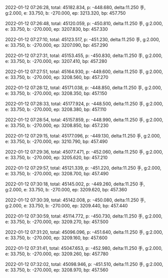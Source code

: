 2022-01-12 07:26:28, total: 45182.834, p: -448.680, delta:11.250 手, g:2.000, e: 33.750, b: -270.000, ep: 3213.320, bp: 457.750

2022-01-12 07:26:48, total: 45120.059, p: -450.810, delta:11.250 手, g:2.000, e: 33.750, b: -270.000, ep: 3207.830, bp: 457.330

2022-01-12 07:27:10, total: 45123.517, p: -451.230, delta:11.250 手, g:2.000, e: 33.750, b: -270.000, ep: 3207.090, bp: 457.290

2022-01-12 07:27:31, total: 45153.455, p: -450.830, delta:11.250 手, g:2.000, e: 33.750, b: -270.000, ep: 3207.410, bp: 457.280

2022-01-12 07:27:51, total: 45164.930, p: -449.600, delta:11.250 手, g:2.000, e: 33.750, b: -270.000, ep: 3208.560, bp: 457.270

2022-01-12 07:28:12, total: 45171.038, p: -448.850, delta:11.250 手, g:2.000, e: 33.750, b: -270.000, ep: 3208.350, bp: 457.150

2022-01-12 07:28:33, total: 45177.924, p: -448.500, delta:11.250 手, g:2.000, e: 33.750, b: -270.000, ep: 3208.380, bp: 457.110

2022-01-12 07:28:54, total: 45157.859, p: -448.990, delta:11.250 手, g:2.000, e: 33.750, b: -270.000, ep: 3208.850, bp: 457.230

2022-01-12 07:29:15, total: 45177.096, p: -449.130, delta:11.250 手, g:2.000, e: 33.750, b: -270.000, ep: 3210.790, bp: 457.490

2022-01-12 07:29:36, total: 45077.471, p: -452.060, delta:11.250 手, g:2.000, e: 33.750, b: -270.000, ep: 3205.620, bp: 457.210

2022-01-12 07:29:57, total: 45121.339, p: -451.220, delta:11.250 手, g:2.000, e: 33.750, b: -270.000, ep: 3208.700, bp: 457.490

2022-01-12 07:30:18, total: 45145.002, p: -449.260, delta:11.250 手, g:2.000, e: 33.750, b: -270.000, ep: 3209.620, bp: 457.360

2022-01-12 07:30:39, total: 45142.008, p: -450.080, delta:11.250 手, g:2.000, e: 33.750, b: -270.000, ep: 3209.440, bp: 457.440

2022-01-12 07:30:59, total: 45114.772, p: -450.730, delta:11.250 手, g:2.000, e: 33.750, b: -270.000, ep: 3209.270, bp: 457.500

2022-01-12 07:31:20, total: 45096.096, p: -451.640, delta:11.250 手, g:2.000, e: 33.750, b: -270.000, ep: 3209.160, bp: 457.600

2022-01-12 07:31:41, total: 45047.653, p: -452.980, delta:11.250 手, g:2.000, e: 33.750, b: -270.000, ep: 3209.260, bp: 457.780

2022-01-12 07:32:02, total: 45098.946, p: -451.510, delta:11.250 手, g:2.000, e: 33.750, b: -270.000, ep: 3208.970, bp: 457.560